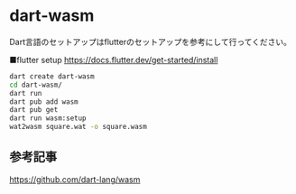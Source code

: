 # dart-wasm 

Dart言語のセットアップはflutterのセットアップを参考にして行ってください。

■flutter setup
https://docs.flutter.dev/get-started/install


```bash
dart create dart-wasm
cd dart-wasm/
dart run
dart pub add wasm
dart pub get
dart run wasm:setup
wat2wasm square.wat -o square.wasm
```

## 参考記事
https://github.com/dart-lang/wasm

